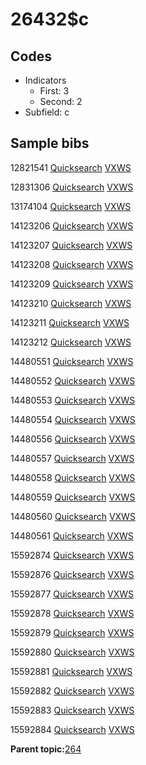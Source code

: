 # 26432$c

## Codes

-   Indicators
    -   First: 3
    -   Second: 2
-   Subfield: c

## Sample bibs

12821541 [Quicksearch](https://search.library.yale.edu/catalog/12821541) [VXWS](http://prodorbis.library.yale.edu:7014/vxws/GetHoldingsService?bibId=12821541)

12831306 [Quicksearch](https://search.library.yale.edu/catalog/12831306) [VXWS](http://prodorbis.library.yale.edu:7014/vxws/GetHoldingsService?bibId=12831306)

13174104 [Quicksearch](https://search.library.yale.edu/catalog/13174104) [VXWS](http://prodorbis.library.yale.edu:7014/vxws/GetHoldingsService?bibId=13174104)

14123206 [Quicksearch](https://search.library.yale.edu/catalog/14123206) [VXWS](http://prodorbis.library.yale.edu:7014/vxws/GetHoldingsService?bibId=14123206)

14123207 [Quicksearch](https://search.library.yale.edu/catalog/14123207) [VXWS](http://prodorbis.library.yale.edu:7014/vxws/GetHoldingsService?bibId=14123207)

14123208 [Quicksearch](https://search.library.yale.edu/catalog/14123208) [VXWS](http://prodorbis.library.yale.edu:7014/vxws/GetHoldingsService?bibId=14123208)

14123209 [Quicksearch](https://search.library.yale.edu/catalog/14123209) [VXWS](http://prodorbis.library.yale.edu:7014/vxws/GetHoldingsService?bibId=14123209)

14123210 [Quicksearch](https://search.library.yale.edu/catalog/14123210) [VXWS](http://prodorbis.library.yale.edu:7014/vxws/GetHoldingsService?bibId=14123210)

14123211 [Quicksearch](https://search.library.yale.edu/catalog/14123211) [VXWS](http://prodorbis.library.yale.edu:7014/vxws/GetHoldingsService?bibId=14123211)

14123212 [Quicksearch](https://search.library.yale.edu/catalog/14123212) [VXWS](http://prodorbis.library.yale.edu:7014/vxws/GetHoldingsService?bibId=14123212)

14480551 [Quicksearch](https://search.library.yale.edu/catalog/14480551) [VXWS](http://prodorbis.library.yale.edu:7014/vxws/GetHoldingsService?bibId=14480551)

14480552 [Quicksearch](https://search.library.yale.edu/catalog/14480552) [VXWS](http://prodorbis.library.yale.edu:7014/vxws/GetHoldingsService?bibId=14480552)

14480553 [Quicksearch](https://search.library.yale.edu/catalog/14480553) [VXWS](http://prodorbis.library.yale.edu:7014/vxws/GetHoldingsService?bibId=14480553)

14480554 [Quicksearch](https://search.library.yale.edu/catalog/14480554) [VXWS](http://prodorbis.library.yale.edu:7014/vxws/GetHoldingsService?bibId=14480554)

14480556 [Quicksearch](https://search.library.yale.edu/catalog/14480556) [VXWS](http://prodorbis.library.yale.edu:7014/vxws/GetHoldingsService?bibId=14480556)

14480557 [Quicksearch](https://search.library.yale.edu/catalog/14480557) [VXWS](http://prodorbis.library.yale.edu:7014/vxws/GetHoldingsService?bibId=14480557)

14480558 [Quicksearch](https://search.library.yale.edu/catalog/14480558) [VXWS](http://prodorbis.library.yale.edu:7014/vxws/GetHoldingsService?bibId=14480558)

14480559 [Quicksearch](https://search.library.yale.edu/catalog/14480559) [VXWS](http://prodorbis.library.yale.edu:7014/vxws/GetHoldingsService?bibId=14480559)

14480560 [Quicksearch](https://search.library.yale.edu/catalog/14480560) [VXWS](http://prodorbis.library.yale.edu:7014/vxws/GetHoldingsService?bibId=14480560)

14480561 [Quicksearch](https://search.library.yale.edu/catalog/14480561) [VXWS](http://prodorbis.library.yale.edu:7014/vxws/GetHoldingsService?bibId=14480561)

15592874 [Quicksearch](https://search.library.yale.edu/catalog/15592874) [VXWS](http://prodorbis.library.yale.edu:7014/vxws/GetHoldingsService?bibId=15592874)

15592876 [Quicksearch](https://search.library.yale.edu/catalog/15592876) [VXWS](http://prodorbis.library.yale.edu:7014/vxws/GetHoldingsService?bibId=15592876)

15592877 [Quicksearch](https://search.library.yale.edu/catalog/15592877) [VXWS](http://prodorbis.library.yale.edu:7014/vxws/GetHoldingsService?bibId=15592877)

15592878 [Quicksearch](https://search.library.yale.edu/catalog/15592878) [VXWS](http://prodorbis.library.yale.edu:7014/vxws/GetHoldingsService?bibId=15592878)

15592879 [Quicksearch](https://search.library.yale.edu/catalog/15592879) [VXWS](http://prodorbis.library.yale.edu:7014/vxws/GetHoldingsService?bibId=15592879)

15592880 [Quicksearch](https://search.library.yale.edu/catalog/15592880) [VXWS](http://prodorbis.library.yale.edu:7014/vxws/GetHoldingsService?bibId=15592880)

15592881 [Quicksearch](https://search.library.yale.edu/catalog/15592881) [VXWS](http://prodorbis.library.yale.edu:7014/vxws/GetHoldingsService?bibId=15592881)

15592882 [Quicksearch](https://search.library.yale.edu/catalog/15592882) [VXWS](http://prodorbis.library.yale.edu:7014/vxws/GetHoldingsService?bibId=15592882)

15592883 [Quicksearch](https://search.library.yale.edu/catalog/15592883) [VXWS](http://prodorbis.library.yale.edu:7014/vxws/GetHoldingsService?bibId=15592883)

15592884 [Quicksearch](https://search.library.yale.edu/catalog/15592884) [VXWS](http://prodorbis.library.yale.edu:7014/vxws/GetHoldingsService?bibId=15592884)

**Parent topic:**[264](../../tags/264/264.md)

